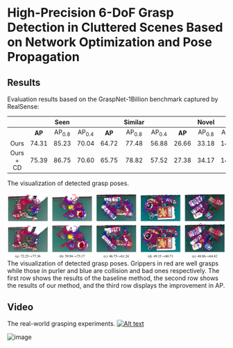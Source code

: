 # High-Precision 6-DoF Grasp Detection in Cluttered Scenes Based on Network Optimization and Pose Propagation

Results
-----
Evaluation results based on the GraspNet-1Billion benchmark captured by RealSense:

|          |        | Seen             |                  |        | Similar          |                  |        | Novel            |                  | 
|:--------:|:------:|:----------------:|:----------------:|:------:|:----------------:|:----------------:|:------:|:----------------:|:----------------:|
|          | __AP__ | AP<sub>0.8</sub> | AP<sub>0.4</sub> | __AP__ | AP<sub>0.8</sub> | AP<sub>0.4</sub> | __AP__ | AP<sub>0.8</sub> | AP<sub>0.4</sub> |
| Ours     | 74.31  | 85.23            | 70.04            | 64.72  | 77.48            | 56.88            | 26.66  | 33.18            | 14.41             |
| Ours + CD| 75.39  | 86.75            | 70.60            | 65.75  | 78.82            | 57.52            | 27.38  | 34.17            | 14.56             |


The visualization of detected grasp poses. 

![image](https://github.com/WenJunTang2000/6-DoF-Grasp/blob/main/img/vis.png)
The visualization of detected grasp poses. Grippers in red are well grasps while those in purler and blue are collision and bad ones respectively. The first row shows the results of the baseline method, the second row shows the results of our method, and the third row displays the improvement in AP.

Video
-----
The real-world grasping experiments.
[![Alt text](https://github.com/hfut-twj/6-DoF-Grasp/blob/main/img/robot.png)](https://www.youtube.com/watch?v=uB1haZOncH4)

![image](https://github.com/hfut-twj/6-DoF-Grasp/blob/main/img/vis_exp.png)




